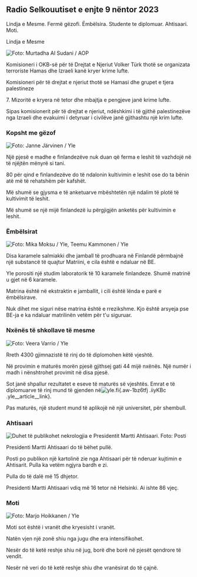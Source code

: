 ## Radio Selkouutiset e enjte 9 nëntor 2023

Lindja e Mesme. Fermë gëzofi. Ëmbëlsira. Studente te diplomuar. Ahtisaari. Moti.

Lindja e Mesme

![ Foto: Murtadha Al Sudani / AOP](https://images.cdn.yle.fi/image/upload/c_crop,h_3078,w_5472,x_0,y_570/ar_1.777777777777777,c_fill,g_270,c_fill,g_205,g_205,g_200.0/q_auto:eco/f_auto/fl_lossy/v1699096585/39-11958306546279b91a3b)

Komisioneri i OKB-së për të Drejtat e Njeriut Volker Türk thotë se organizata terroriste Hamas dhe Izraeli kanë kryer krime lufte.

Komisioneri për të drejtat e njeriut thotë se Hamasi dhe grupet e tjera palestineze

7\. Mizoritë e kryera në tetor dhe mbajtja e pengjeve janë krime lufte.

Sipas komisionerit për të drejtat e njeriut, ndëshkimi i të gjithë palestinezëve nga Izraeli dhe evakuimi i detyruar i civilëve janë gjithashtu një krim lufte.

### Kopsht me gëzof

![ Foto: Janne Järvinen / Yle](https://images.cdn.yle.fi/image/upload/c_crop,h_4024,w_7154,x_3,y_757/ar_1.777777777777777,c_fill,1_200,g_70,g_20,g_20,c_fill,g_70,g_70,g_70,g_20,10,10,100,100,20000/q_auto:eco/f_auto/fl_lossy/v1696520411/39-1181991651ed3e183fc7)

Një pjesë e madhe e finlandezëve nuk duan që ferma e leshit të vazhdojë në të njëjtën mënyrë si tani.

80 për qind e finlandezëve do të ndalonin kultivimin e leshit ose do ta bënin atë më të rehatshëm për kafshët.

Më shumë se gjysma e të anketuarve mbështetën një ndalim të plotë të kultivimit të leshit.

Më shumë se një mijë finlandezë iu përgjigjën anketës për kultivimin e leshit.

### Ëmbëlsirat

![ Foto: Mika Moksu / Yle, Teemu Kammonen / Yle](https://images.cdn.yle.fi/image/upload/c_crop,h_1814,w_3217,x_0,y_0/ar_1.7777777777777777,cdn.yle,c,w_1200/dpr_1.0/q_auto:eco/f_auto/fl_lossy/v1699517933/39-1197951654c95aa03257)

Disa karamele salmiakki dhe jamball të prodhuara në Finlandë përmbajnë një substancë të quajtur Matriini, e cila është e ndaluar në BE.

Yle porositi një studim laboratorik të 10 karamele finlandeze. Shumë matrinë u gjet në 6 karamele.

Matrina është në ekstraktin e jamballit, i cili është lënda e parë e ëmbëlsirave.

Nuk dihet me siguri nëse matrina është e rrezikshme. Kjo është arsyeja pse BE-ja e ka ndaluar matrilinën vetëm për t'u siguruar.

### Nxënës të shkollave të mesme

![ Foto: Veera Varrio / Yle](https://images.cdn.yle.fi/image/upload/c_crop,h_1080,w_1919,x_0,y_0/ar_1.7777777777777777,c_fill,g_50,h_10.0/q_auto:eco/f_auto/fl_lossy/v1699354150/39-11968216549e8120dbd8)

Rreth 4300 gjimnazistë të rinj do të diplomohen këtë vjeshtë.

Në provimin e maturës morën pjesë gjithsej gati 44 mijë nxënës. Një numër i madh i nënshtrohet provimit në disa pjesë.

Sot janë shpallur rezultatet e eseve të maturës së vjeshtës. Emrat e të diplomuarve të rinj mund të gjenden në![yle.fi](https://yle.fi/a/74-20057938){.aw-1bz6tfj .iiyKBc .yle__article__link}.

Pas maturës, një student mund të aplikojë në një universitet, për shembull.

### Ahtisaari

![Duhet të publikohet nekrologjia e Presidentit Martti Ahtisaari. Foto: Posti](https://images.cdn.yle.fi/image/upload/c_crop,h_839,w_1497,x_0,y_0/ar_1.777777777777777,c_fill,g_faces,h_675,w_121000d/f_auto/fl_lossy/v1699530416/39-1198123654cc6189c3ab)

Presidenti Martti Ahtisaari do të bëhet pullë.

Posti po publikon një kartolinë zie nga Ahtisaari për të nderuar kujtimin e Ahtisarit. Pulla ka vetëm ngjyra bardh e zi.

Pulla do të dalë më 15 dhjetor.

Presidenti Martti Ahtisaari vdiq më 16 tetor në Helsinki. Ai ishte 86 vjeç.

### Moti

![ Foto: Marjo Hoikkanen / Yle](https://images.cdn.yle.fi/image/upload/c_crop,h_1080,w_1919,x_0,y_0/ar_1.777777777777777,c_fill,g_5,w_20,h_1.0/q_auto:eco/f_auto/fl_lossy/v1699507570/39-1197896654c6d10b133e)

Moti sot është i vranët dhe kryesisht i vranët.

Natën vjen një zonë shiu nga jugu dhe era intensifikohet.

Nesër do të ketë reshje shiu në jug, borë dhe borë në pjesët qendrore të vendit.

Nesër në veri do të ketë reshje shiu dhe vranësirat do të çajnë.